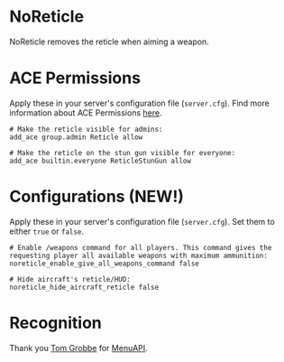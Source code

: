 # NoReticle
NoReticle removes the reticle when aiming a weapon.

# ACE Permissions
Apply these in your server's configuration file (`server.cfg`). Find more information about ACE Permissions [here](https://forum.cfx.re/t/ace-permissions/107706).

```
# Make the reticle visible for admins:
add_ace group.admin Reticle allow

# Make the reticle on the stun gun visible for everyone:
add_ace builtin.everyone ReticleStunGun allow
```

# Configurations (NEW!)
Apply these in your server's configuration file (`server.cfg`).
Set them to either `true` or `false`.

```
# Enable /weapons command for all players. This command gives the requesting player all available weapons with maximum ammunition:
noreticle_enable_give_all_weapons_command false

# Hide aircraft's reticle/HUD:
noreticle_hide_aircraft_reticle false
```

# Recognition
Thank you [Tom Grobbe](https://github.com/TomGrobbe) for [MenuAPI](https://github.com/TomGrobbe/MenuAPI).
